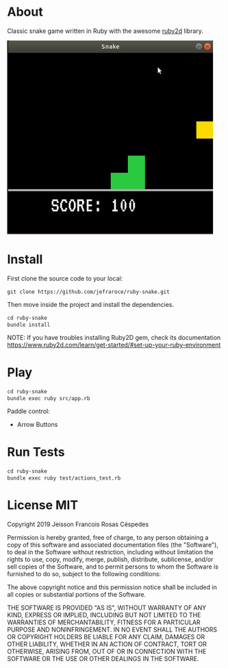 # About

Classic snake game written in Ruby with the awesome [ruby2d](http://www.ruby2d.com/) library.

![ruby_snake](https://github.com/jefraroce/ruby-snake/blob/master/demo.gif)

# Install

First clone the source code to your local:

```
git clone https://github.com/jefraroce/ruby-snake.git
```

Then move inside the project and install the dependencies.

```
cd ruby-snake
bundle install
```

NOTE: If you have troubles installing Ruby2D gem, check its documentation https://www.ruby2d.com/learn/get-started/#set-up-your-ruby-environment

# Play

```
cd ruby-snake
bundle exec ruby src/app.rb
```

Paddle control:

* Arrow Buttons

# Run Tests

```
cd ruby-snake
bundle exec ruby test/actions_test.rb
```

# License MIT

Copyright 2019 Jeisson Francois Rosas Céspedes

Permission is hereby granted, free of charge, to any person obtaining a copy of this software and associated documentation files (the "Software"), to deal in the Software without restriction, including without limitation the rights to use, copy, modify, merge, publish, distribute, sublicense, and/or sell copies of the Software, and to permit persons to whom the Software is furnished to do so, subject to the following conditions:

The above copyright notice and this permission notice shall be included in all copies or substantial portions of the Software.

THE SOFTWARE IS PROVIDED "AS IS", WITHOUT WARRANTY OF ANY KIND, EXPRESS OR IMPLIED, INCLUDING BUT NOT LIMITED TO THE WARRANTIES OF MERCHANTABILITY, FITNESS FOR A PARTICULAR PURPOSE AND NONINFRINGEMENT. IN NO EVENT SHALL THE AUTHORS OR COPYRIGHT HOLDERS BE LIABLE FOR ANY CLAIM, DAMAGES OR OTHER LIABILITY, WHETHER IN AN ACTION OF CONTRACT, TORT OR OTHERWISE, ARISING FROM, OUT OF OR IN CONNECTION WITH THE SOFTWARE OR THE USE OR OTHER DEALINGS IN THE SOFTWARE.
